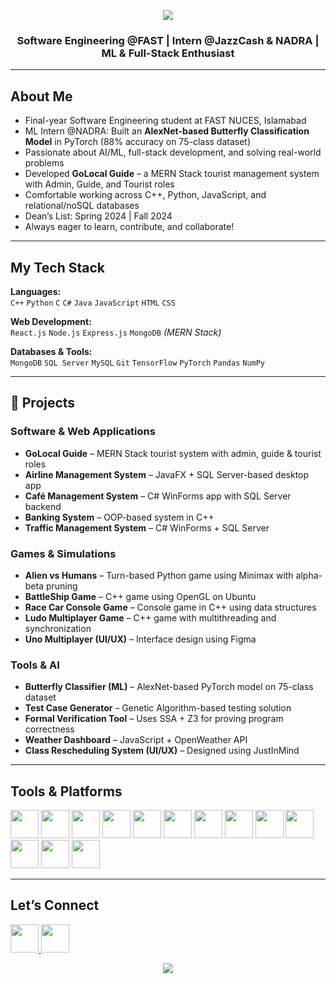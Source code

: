 <p align="center">
  <img src="https://capsule-render.vercel.app/api?type=waving&text=Hi!%20I'm%20Hafsa%20Suleman&height=100&section=header&textColor=ffeaa7&fontSize=30" />
</p>

<h3 align="center">Software Engineering @FAST | Intern @JazzCash & NADRA | ML & Full-Stack Enthusiast</h3>

---

## About Me

- Final-year Software Engineering student at FAST NUCES, Islamabad  
- ML Intern @NADRA: Built an **AlexNet-based Butterfly Classification Model** in PyTorch (88% accuracy on 75-class dataset)  
- Passionate about AI/ML, full-stack development, and solving real-world problems  
- Developed **GoLocal Guide** – a MERN Stack tourist management system with Admin, Guide, and Tourist roles  
- Comfortable working across C++, Python, JavaScript, and relational/noSQL databases  
- Dean’s List: Spring 2024 | Fall 2024  
- Always eager to learn, contribute, and collaborate!

---

## My Tech Stack

**Languages:**  
`C++` `Python` `C` `C#` `Java` `JavaScript` `HTML` `CSS`

**Web Development:**  
`React.js` `Node.js` `Express.js` `MongoDB` *(MERN Stack)*

**Databases & Tools:**  
`MongoDB` `SQL Server` `MySQL` `Git` `TensorFlow` `PyTorch` `Pandas` `NumPy`

---

## 🧩 Projects

### Software & Web Applications
- **GoLocal Guide** – MERN Stack tourist system with admin, guide & tourist roles  
- **Airline Management System** – JavaFX + SQL Server-based desktop app  
- **Café Management System** – C# WinForms app with SQL Server backend  
- **Banking System** – OOP-based system in C++  
- **Traffic Management System** – C# WinForms + SQL Server  

### Games & Simulations
- **Alien vs Humans** – Turn-based Python game using Minimax with alpha-beta pruning  
- **BattleShip Game** – C++ game using OpenGL on Ubuntu  
- **Race Car Console Game** – Console game in C++ using data structures  
- **Ludo Multiplayer Game** – C++ game with multithreading and synchronization  
- **Uno Multiplayer (UI/UX)** – Interface design using Figma  

### Tools & AI
- **Butterfly Classifier (ML)** – AlexNet-based PyTorch model on 75-class dataset  
- **Test Case Generator** – Genetic Algorithm-based testing solution  
- **Formal Verification Tool** – Uses SSA + Z3 for proving program correctness  
- **Weather Dashboard** – JavaScript + OpenWeather API  
- **Class Rescheduling System (UI/UX)** – Designed using JustInMind  
---

## Tools & Platforms

<p align="left">
  <img src="https://cdn.jsdelivr.net/gh/devicons/devicon/icons/vscode/vscode-original.svg" width="45" height="45"/>
  <img src="https://cdn.jsdelivr.net/gh/devicons/devicon/icons/python/python-original.svg" width="45" height="45"/>
  <img src="https://cdn.jsdelivr.net/gh/devicons/devicon/icons/c/c-original.svg" width="45" height="45"/>
  <img src="https://cdn.jsdelivr.net/gh/devicons/devicon/icons/cplusplus/cplusplus-original.svg" width="45" height="45"/>
  <img src="https://cdn.jsdelivr.net/gh/devicons/devicon/icons/javascript/javascript-original.svg" width="45" height="45"/>
  <img src="https://cdn.jsdelivr.net/gh/devicons/devicon/icons/react/react-original.svg" width="45" height="45"/>
  <img src="https://cdn.jsdelivr.net/gh/devicons/devicon/icons/html5/html5-original.svg" width="45" height="45"/>
  <img src="https://cdn.jsdelivr.net/gh/devicons/devicon/icons/bootstrap/bootstrap-original.svg" width="45" height="45"/>
  <img src="https://cdn.jsdelivr.net/gh/devicons/devicon/icons/css3/css3-original.svg" width="45" height="45"/>
  <img src="https://cdn.jsdelivr.net/gh/devicons/devicon/icons/mongodb/mongodb-original.svg" width="45" height="45"/>
  <img src="https://cdn.jsdelivr.net/gh/devicons/devicon/icons/mysql/mysql-original.svg" width="45" height="45"/>
  <img src="https://cdn.jsdelivr.net/gh/devicons/devicon/icons/nodejs/nodejs-original.svg" width="45" height="45"/>
  <img src="https://cdn.jsdelivr.net/gh/devicons/devicon/icons/docker/docker-original.svg" width="45" height="45"/>
</p>

---

## Let’s Connect

<p>
  <a href="https://www.linkedin.com/in/hafsa-suleman/">
    <img height="45" src="https://user-images.githubusercontent.com/46517096/166973395-19676cd8-f8ec-4abf-83ff-da8243505b82.png"/>
  </a>
  <a href="mailto:hafsasuleman3@gmail.com">
    <img height="45" src="https://user-images.githubusercontent.com/46517096/166972883-f5f1d88c-0246-4374-88ac-ded0f2cf0699.png"/>
  </a>
</p>

<p align="center">
  <img src="https://capsule-render.vercel.app/api?type=waving&color=gradient&height=100&section=footer"/>
</p>
